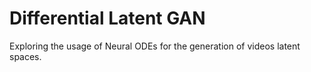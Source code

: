 # Differential Latent GAN
 Exploring the usage of Neural ODEs for the generation of videos latent spaces.
